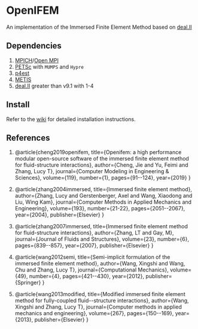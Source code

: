 # OpenIFEM
An implementation of the Immersed Finite Element Method based on [deal.II](https://www.dealii.org/)

## Dependencies
1. [MPICH](https://www.mpich.org/)/[Open MPI](https://www.open-mpi.org/)
2. [PETSc](https://www.mcs.anl.gov/petsc/) with `MUMPS` and `Hypre`
3. [p4est](http://www.p4est.org/)
4. [METIS](http://glaros.dtc.umn.edu/gkhome/metis/metis/overview)
5. [deal.II](https://www.dealii.org/) greater than v9.1 with 1-4

## Install
Refer to the [wiki](https://github.com/OpenIFEM/OpenIFEM/wiki) for detailed installation instructions. 

## References
1. @article{cheng2019openifem,
     title={Openifem: a high performance modular open-source software of the immersed finite element method for fluid-structure interactions},
     author={Cheng, Jie and Yu, Feimi and Zhang, Lucy T},
     journal={Computer Modeling in Engineering \& Sciences},
     volume={119},
     number={1},
     pages={91--124},
     year={2019}
   }
2. @article{zhang2004immersed,
     title={Immersed finite element method},
     author={Zhang, Lucy and Gerstenberger, Axel and Wang, Xiaodong and Liu, Wing Kam},
     journal={Computer Methods in Applied Mechanics and Engineering},
     volume={193},
     number={21-22},
     pages={2051--2067},
     year={2004},
     publisher={Elsevier}
   }

3. @article{zhang2007immersed,
     title={Immersed finite element method for fluid-structure interactions},
     author={Zhang, LT and Gay, M},
     journal={Journal of Fluids and Structures},
     volume={23},
     number={6},
     pages={839--857},
     year={2007},
     publisher={Elsevier}
   }
   
4. @article{wang2012semi,
     title={Semi-implicit formulation of the immersed finite element method},
     author={Wang, Xingshi and Wang, Chu and Zhang, Lucy T},
     journal={Computational Mechanics},
     volume={49},
     number={4},
     pages={421--430},
     year={2012},
     publisher={Springer}
   }

5. @article{wang2013modified,
     title={Modified immersed finite element method for fully-coupled fluid--structure interactions},
     author={Wang, Xingshi and Zhang, Lucy T},
     journal={Computer methods in applied mechanics and engineering},
     volume={267},
     pages={150--169},
     year={2013},
     publisher={Elsevier}
   }
